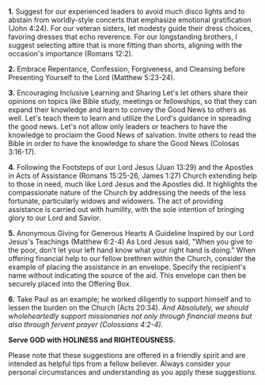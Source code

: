 **1.** Suggest for our experienced leaders to avoid much disco lights and to abstain from worldly-style concerts that emphasize emotional gratification (John 4:24). For our veteran sisters, let modesty guide their dress choices, favoring dresses that echo reverence. For our longstanding brothers, I suggest selecting attire that is more fitting than shorts, aligning with the occasion's importance (Romans 12:2).

**2.** 
Embrace Repentance, Confession, Forgiveness, and Cleansing before Presenting Yourself to the Lord (Matthew 5:23-24).

**3.**
Encouraging Inclusive Learning and Sharing
Let's let others share their opinions on topics like Bible study, meetings or fellowships, so that they can expand their knowledge and learn to convey the Good News to others as well. Let's teach them to learn and utilize the Lord's guidance in spreading the good news. Let's not allow only leaders or teachers to have the knowledge to proclaim the Good News of salvation. Invite others to read the Bible in order to have the knowledge to share the Good News (Colosas 3:16-17).

**4.**
Following the Footsteps of our Lord Jesus (Juan 13:29) and the Apostles in Acts of Assistance (Romans 15:25-26, James 1:27)
Church extending help to those in need, much like Lord Jesus and the Apostles did. It highlights the compassionate nature of the Church by addressing the needs of the less fortunate, particularly widows and widowers. The act of providing assistance is carried out with humility, with the sole intention of bringing glory to our Lord and Savior.

**5.**
Anonymous Giving for Generous Hearts
A Guideline Inspired by our Lord Jesus's Teachings (Matthew 6:2-4)
As Lord Jesus said, "When you give to the poor, don't let your left hand know what your right hand is doing." When offering financial help to our fellow brethren within the Church, consider the example of placing the assistance in an envelope. Specify the recipient's name without indicating the source of the aid. This envelope can then be securely placed into the Offering Box.

**6.**
Take Paul as an example; he worked diligently to support himself and to lessen the burden on the Church (Acts 20:34).
*And Absolutely, we should wholeheartedly support missionaries not only through financial means but also through fervent prayer (Colossians 4:2-4).*

**Serve GOD with HOLINESS and RIGHTEOUSNESS.**

Please note that these suggestions are offered in a friendly spirit and are intended as helpful tips from a fellow believer. Always consider your personal circumstances and understanding as you apply these suggestions.

